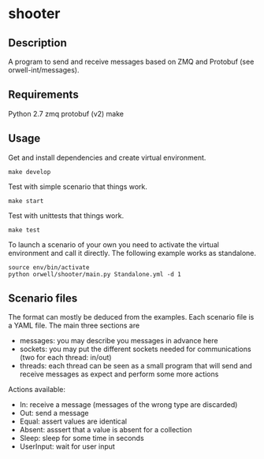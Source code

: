 # shooter

## Description

A program to send and receive messages based on ZMQ and Protobuf (see orwell-int/messages).


## Requirements

Python 2.7
zmq
protobuf (v2)
make

## Usage

Get and install dependencies and create virtual environment.
```
make develop
```

Test with simple scenario that things work.
```
make start
```

Test with unittests that things work.
```
make test
```

To launch a scenario of your own you need to activate the virtual environment and call it directly.
The following example works as standalone.
```
source env/bin/activate
python orwell/shooter/main.py Standalone.yml -d 1
```

## Scenario files

The format can mostly be deduced from the examples. Each scenario file is a YAML file.
The main three sections are
* messages: you may describe you messages in advance here
* sockets: you may put the different sockets needed for communications (two for each thread: in/out)
* threads: each thread can be seen as a small program that will send and receive messages as expect and perform some more actions

Actions available:
* In: receive a message (messages of the wrong type are discarded)
* Out: send a message
* Equal: assert values are identical
* Absent: asssert that a value is absent for a collection
* Sleep: sleep for some time in seconds
* UserInput: wait for user input
